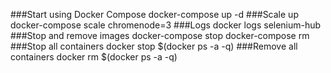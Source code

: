 ###Start using Docker Compose
docker-compose up -d
###Scale up
docker-compose scale chromenode=3
###Logs
docker logs selenium-hub
###Stop and remove images
docker-compose stop
docker-compose rm
###Stop all containers
docker stop $(docker ps -a -q)
###Remove all containers
docker rm $(docker ps -a -q)

